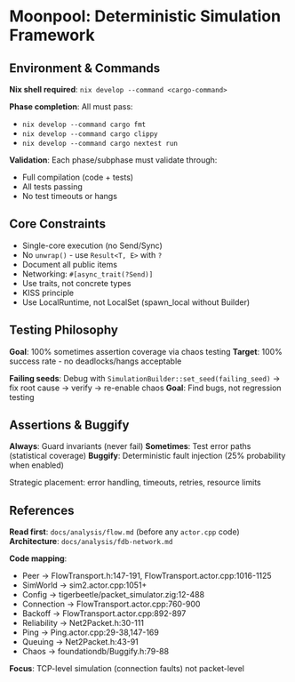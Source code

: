 # Moonpool: Deterministic Simulation Framework

## Environment & Commands
**Nix shell required**: `nix develop --command <cargo-command>`

**Phase completion**: All must pass:
- `nix develop --command cargo fmt`
- `nix develop --command cargo clippy`
- `nix develop --command cargo nextest run`

**Validation**: Each phase/subphase must validate through:
- Full compilation (code + tests)
- All tests passing
- No test timeouts or hangs

## Core Constraints
- Single-core execution (no Send/Sync)
- No `unwrap()` - use `Result<T, E>` with `?`
- Document all public items
- Networking: `#[async_trait(?Send)]`
- Use traits, not concrete types
- KISS principle
- Use LocalRuntime, not LocalSet (spawn_local without Builder)

## Testing Philosophy
**Goal**: 100% sometimes assertion coverage via chaos testing
**Target**: 100% success rate - no deadlocks/hangs acceptable

**Failing seeds**: Debug with `SimulationBuilder::set_seed(failing_seed)` → fix root cause → verify → re-enable chaos
**Goal**: Find bugs, not regression testing

## Assertions & Buggify
**Always**: Guard invariants (never fail)
**Sometimes**: Test error paths (statistical coverage)
**Buggify**: Deterministic fault injection (25% probability when enabled)

Strategic placement: error handling, timeouts, retries, resource limits

## References
**Read first**: `docs/analysis/flow.md` (before any `actor.cpp` code)
**Architecture**: `docs/analysis/fdb-network.md`

**Code mapping**:
- Peer → FlowTransport.h:147-191, FlowTransport.actor.cpp:1016-1125
- SimWorld → sim2.actor.cpp:1051+
- Config → tigerbeetle/packet_simulator.zig:12-488
- Connection → FlowTransport.actor.cpp:760-900
- Backoff → FlowTransport.actor.cpp:892-897
- Reliability → Net2Packet.h:30-111
- Ping → Ping.actor.cpp:29-38,147-169
- Queuing → Net2Packet.h:43-91
- Chaos → foundationdb/Buggify.h:79-88

**Focus**: TCP-level simulation (connection faults) not packet-level
